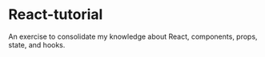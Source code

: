 # React-tutorial
An exercise to consolidate my knowledge about React, components, props, state, and hooks.
